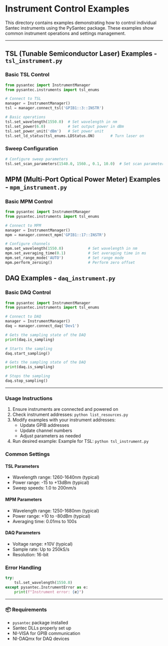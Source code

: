 # Instrument Control Examples

This directory contains examples demonstrating how to control individual Santec instruments using the PySantec package. These examples show common instrument operations and settings management.

---

## TSL (Tunable Semiconductor Laser) Examples - `tsl_instrument.py`

### Basic TSL Control
```python
from pysantec import InstrumentManager
from pysantec.instruments import tsl_enums

# Connect to TSL
manager = InstrumentManager()
tsl = manager.connect_tsl('GPIB1::3::INSTR')

# Basic operations
tsl.set_wavelength(1550.0)  # Set wavelength in nm
tsl.set_power(6.0)          # Set output power in dBm
tsl.set_power_unit('dBm')   # Set power unit
tsl.set_ld_status(tsl_enums.LDStatus.ON)       # Turn laser on
```

### Sweep Configuration

```python
# Configure sweep parameters
tsl.set_scan_parameters(1540.0, 1560., 0.1, 10.0)  # Set scan parameters
```


## MPM (Multi-Port Optical Power Meter) Examples - `mpm_instrument.py`

### Basic MPM Control

```python
from pysantec import InstrumentManager
from pysantec.instruments import tsl_enums

# Connect to MPM
manager = InstrumentManager()
mpm = manager.connect_mpm('GPIB1::17::INSTR')

# Configure channels
mpm.set_wavelength(1550.0)           # Set wavelength in nm
mpm.set_averaging_time(0.1)          # Set averaging time in ms
mpm.set_range_mode('AUTO')           # Set range mode
mpm.perform_zeroing()                # Perform zero offset
```

## DAQ Examples - `daq_instrument.py`

### Basic DAQ Control

```python
from pysantec import InstrumentManager
from pysantec.instruments import tsl_enums

# Connect to DAQ
manager = InstrumentManager()
daq = manager.connect_daq('Dev1')

# Gets the sampling state of the DAQ
print(daq.is_sampling)

# Starts the sampling
daq.start_sampling()

# Gets the sampling state of the DAQ
print(daq.is_sampling)

# Stops the sampling
daq.stop_sampling()
```

---

### Usage Instructions

1. Ensure instruments are connected and powered on
2. Check instrument addresses:
   `python list_resources.py`
3. Modify examples with your instrument addresses:
   - Update GPIB addresses
   - Update channel numbers
   - Adjust parameters as needed
4. Run desired example:
   Example for TSL: `python tsl_instrument.py`


### Common Settings

#### TSL Parameters

- Wavelength range: 1260-1640nm (typical)
- Power range: -15 to +13dBm (typical)
- Sweep speeds: 1.0 to 200nm/s

#### MPM Parameters

- Wavelength range: 1250-1680nm (typical)
- Power range: +10 to -80dBm (typical)
- Averaging time: 0.01ms to 100s

#### DAQ Parameters

- Voltage range: ±10V (typical)
- Sample rate: Up to 250kS/s
- Resolution: 16-bit

### Error Handling

```python
try:
    tsl.set_wavelength(1550.0)
except pysantec.InstrumentError as e:
    print(f"Instrument error: {e}")
```

---

### 📦 Requirements

- `pysantec` package installed
- Santec DLLs properly set up
- NI-VISA for GPIB communication
- NI-DAQmx for DAQ devices